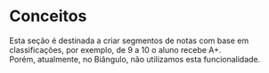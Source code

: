 # Conceitos

Esta seção é destinada a criar segmentos de notas com base em classificações, por exemplo, de 9 a 10 o aluno recebe A+.  
Porém, atualmente, no Biângulo, não utilizamos esta funcionalidade.

